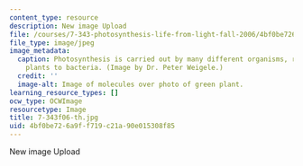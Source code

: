 ```yaml
---
content_type: resource
description: New image Upload
file: /courses/7-343-photosynthesis-life-from-light-fall-2006/4bf0be726a9ff719c21a90e015308f85_7-343f06-th.jpg
file_type: image/jpeg
image_metadata:
  caption: Photosynthesis is carried out by many different organisms, ranging from
    plants to bacteria. (Image by Dr. Peter Weigele.)
  credit: ''
  image-alt: Image of molecules over photo of green plant.
learning_resource_types: []
ocw_type: OCWImage
resourcetype: Image
title: 7-343f06-th.jpg
uid: 4bf0be72-6a9f-f719-c21a-90e015308f85
---
```

New image Upload

